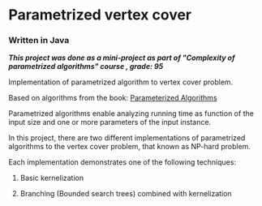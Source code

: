 # Parametrized vertex cover
### Written in Java
***This project was done as a mini-project as part of "Complexity of parametrized algorithms" course , grade: 95***

Implementation of parametrized algorithm to vertex cover problem.

Based on algorithms from the book: [Parameterized Algorithms](https://www.mimuw.edu.pl/~malcin/book/parameterized-algorithms.pdf) 

Parametrized algorithms enable analyzing running time as function of the input size and one or more parameters of the input instance.

In this project, there are two different implementations of parametrized algorithms to the vertex cover problem, that known as NP-hard problem.

Each implementation demonstrates one of the following techniques:

1. Basic kernelization 

2. Branching (Bounded search trees) combined with kernelization
 
